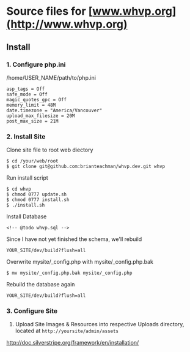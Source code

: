 # Source files for [www.whvp.org](http://www.whvp.org)


## Install


### 1. Configure php.ini

/home/USER_NAME/path/to/php.ini

    asp_tags = Off
    safe_mode = Off
    magic_quotes_gpc = Off
    memory_limit = 48M
    date.timezone = "America/Vancouver" 
    upload_max_filesize = 20M
    post_max_size = 21M


### 2. Install Site


Clone site file to root web diectory

    $ cd /your/web/root
    $ git clone git@github.com:brianteachman/whvp.dev.git whvp

Run install script

    $ cd whvp
    $ chmod 0777 update.sh
    $ chmod 0777 install.sh
    $ ./install.sh

Install Database

    <!-- @todo whvp.sql -->

Since I have not yet finished the schema, we'll rebuild

    YOUR_SITE/dev/build?flush=all

Overwrite mysite/_config.php with mysite/_config.php.bak
    
    $ mv mysite/_config.php.bak mysite/_config.php

Rebuild the database again

    YOUR_SITE/dev/build?flush=all


### 3. Configure Site

1. Upload Site Images & Resources into respective Uploads directory, located at `http://yoursite/admin/assets`



<http://doc.silverstripe.org/framework/en/installation/>